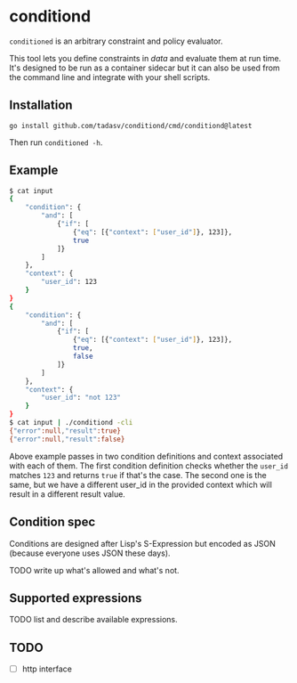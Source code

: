 # conditiond

`conditioned` is an arbitrary constraint and policy evaluator.

This tool lets you define constraints in *data* and evaluate them at run time.
It's designed to be run as a container sidecar but it can also be used from the
command line and integrate with your shell scripts.

## Installation

```
go install github.com/tadasv/conditiond/cmd/conditiond@latest
```

Then run `conditioned -h`.

## Example

```sh
$ cat input
{
    "condition": {
        "and": [
            {"if": [
                {"eq": [{"context": ["user_id"]}, 123]},
                true
            ]}
        ]
    },
    "context": {
        "user_id": 123
    }
}
{
    "condition": {
        "and": [
            {"if": [
                {"eq": [{"context": ["user_id"]}, 123]},
                true,
                false
            ]}
        ]
    },
    "context": {
        "user_id": "not 123"
    }
}
$ cat input | ./conditiond -cli
{"error":null,"result":true}
{"error":null,"result":false}
```

Above example passes in two condition definitions and context associated with
each of them. The first condition definition checks whether the `user_id`
matches `123` and returns `true` if that's the case. The second one is the
same, but we have a different user_id in the provided context which will result
in a different result value.

## Condition spec

Conditions are designed after Lisp's S-Expression but encoded as JSON (because
everyone uses JSON these days).

TODO write up what's allowed and what's not.

## Supported expressions

TODO list and describe available expressions.

## TODO

- [ ] http interface
